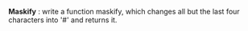 **Maskify** : write a function maskify, which changes all but the last four characters into '#' and returns it.
